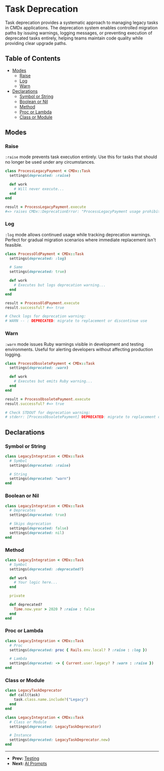 # Task Deprecation

Task deprecation provides a systematic approach to managing legacy tasks in CMDx applications. The deprecation system enables controlled migration paths by issuing warnings, logging messages, or preventing execution of deprecated tasks entirely, helping teams maintain code quality while providing clear upgrade paths.

## Table of Contents

- [Modes](#modes)
  - [Raise](#raise)
  - [Log](#log)
  - [Warn](#warn)
- [Declarations](#declarations)
  - [Symbol or String](#symbol-or-string)
  - [Boolean or Nil](#boolean-or-nil)
  - [Method](#method)
  - [Proc or Lambda](#proc-or-lambda)
  - [Class or Module](#class-or-module)

##  Modes

### Raise

`:raise` mode prevents task execution entirely. Use this for tasks that should no longer be used under any circumstances.

```ruby
class ProcessLegacyPayment < CMDx::Task
  settings(deprecated: :raise)

  def work
    # Will never execute...
  end
end

result = ProcessLegacyPayment.execute
#=> raises CMDx::DeprecationError: "ProcessLegacyPayment usage prohibited"
```

### Log

`:log` mode allows continued usage while tracking deprecation warnings. Perfect for gradual migration scenarios where immediate replacement isn't feasible.

```ruby
class ProcessOldPayment < CMDx::Task
  settings(deprecated: :log)

  # Same
  settings(deprecated: true)

  def work
    # Executes but logs deprecation warning...
  end
end

result = ProcessOldPayment.execute
result.successful? #=> true

# Check logs for deprecation warning:
# WARN -- : DEPRECATED: migrate to replacement or discontinue use
```

### Warn

`:warn` mode issues Ruby warnings visible in development and testing environments. Useful for alerting developers without affecting production logging.

```ruby
class ProcessObsoletePayment < CMDx::Task
  settings(deprecated: :warn)

  def work
    # Executes but emits Ruby warning...
  end
end

result = ProcessObsoletePayment.execute
result.successful? #=> true

# Check STDOUT for deprecation warning:
# stderr: [ProcessObsoletePayment] DEPRECATED: migrate to replacement or discontinue use
```

## Declarations

### Symbol or String

```ruby
class LegacyIntegration < CMDx::Task
  # Symbol
  settings(deprecated: :raise)

  # String
  settings(deprecated: "warn")
end
```

### Boolean or Nil

```ruby
class LegacyIntegration < CMDx::Task
  # Deprecates
  settings(deprecated: true)

  # Skips deprecation
  settings(deprecated: false)
  settings(deprecated: nil)
end
```

### Method

```ruby
class LegacyIntegration < CMDx::Task
  # Symbol
  settings(deprecated: :deprecated?)

  def work
    # Your logic here...
  end

  private

  def deprecated?
    Time.now.year > 2020 ? :raise : false
  end
end
```

### Proc or Lambda

```ruby
class LegacyIntegration < CMDx::Task
  # Proc
  settings(deprecated: proc { Rails.env.local? ? :raise : :log })

  # Lambda
  settings(deprecated: -> { Current.user.legacy? ? :warn : :raise })
end
```

### Class or Module

```ruby
class LegacyTaskDeprecator
  def call(task)
    task.class.name.include?("Legacy")
  end
end

class LegacyIntegration < CMDx::Task
  # Class or Module
  settings(deprecated: LegacyTaskDeprecator)

  # Instance
  settings(deprecated: LegacyTaskDeprecator.new)
end
```

---

- **Prev:** [Testing](testing.md)
- **Next:** [AI Prompts](ai_prompts.md)
